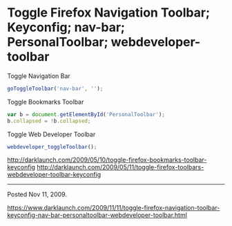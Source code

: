 # Toggle Firefox Navigation Toolbar; Keyconfig; nav-bar; PersonalToolbar; webdeveloper-toolbar

Toggle Navigation Bar
```javascript
goToggleToolbar('nav-bar', '');
```

Toggle Bookmarks Toolbar
```javascript
var b = document.getElementById('PersonalToolbar');
b.collapsed = !b.collapsed;
```

Toggle Web Developer Toolbar
```javascript
webdeveloper_toggleToolbar();
```

http://darklaunch.com/2009/05/10/toggle-firefox-bookmarks-toolbar-keyconfig
http://darklaunch.com/2009/05/11/toggle-firefox-toolbars-webdeveloper-toolbar-keyconfig

---

Posted Nov 11, 2009.

https://www.darklaunch.com/2009/11/11/toggle-firefox-navigation-toolbar-keyconfig-nav-bar-personaltoolbar-webdeveloper-toolbar.html